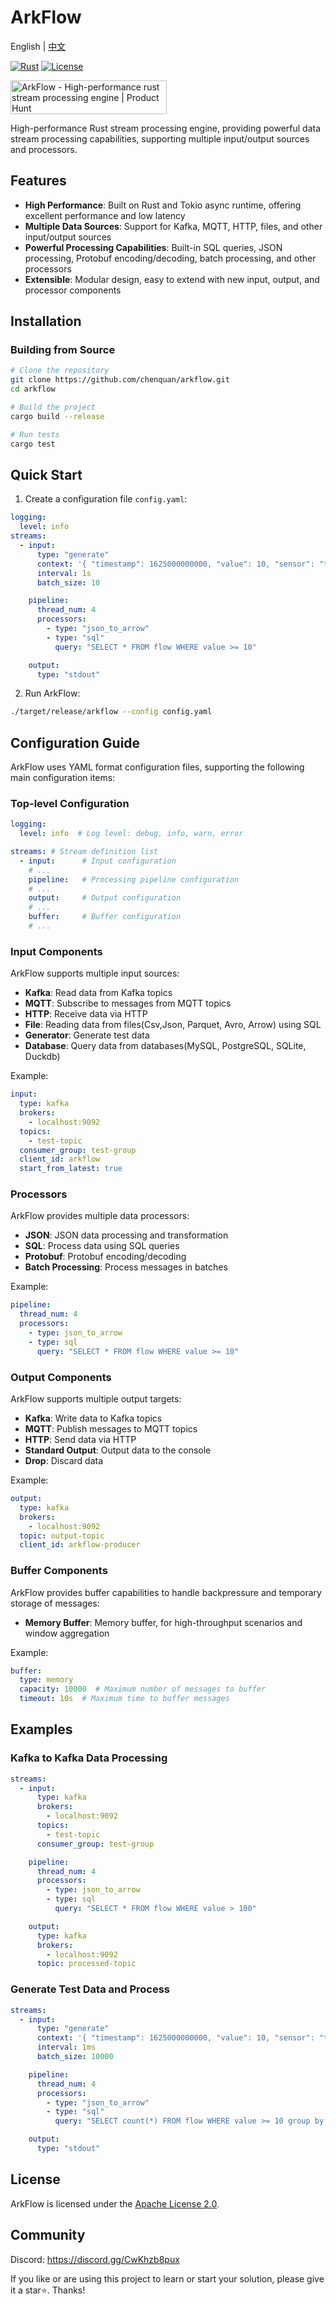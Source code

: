 # ArkFlow

English | [中文](README_zh.md)

[![Rust](https://github.com/chenquan/arkflow/actions/workflows/rust.yml/badge.svg)](https://github.com/chenquan/arkflow/actions/workflows/rust.yml)
[![License](https://img.shields.io/badge/license-Apache%202.0-blue.svg)](LICENSE)

<a href="https://www.producthunt.com/posts/arkflow?embed=true&utm_source=badge-featured&utm_medium=badge&utm_souce=badge-arkflow" target="_blank"><img src="https://api.producthunt.com/widgets/embed-image/v1/featured.svg?post_id=942804&theme=light&t=1743136262336" alt="ArkFlow - High&#0045;performance&#0032;rust&#0032;stream&#0032;processing&#0032;engine | Product Hunt" style="width: 250px; height: 54px;" width="250" height="54" /></a>

High-performance Rust stream processing engine, providing powerful data stream processing capabilities, supporting
multiple input/output sources and processors.

## Features

- **High Performance**: Built on Rust and Tokio async runtime, offering excellent performance and low latency
- **Multiple Data Sources**: Support for Kafka, MQTT, HTTP, files, and other input/output sources
- **Powerful Processing Capabilities**: Built-in SQL queries, JSON processing, Protobuf encoding/decoding, batch
  processing, and other processors
- **Extensible**: Modular design, easy to extend with new input, output, and processor components

## Installation

### Building from Source

```bash
# Clone the repository
git clone https://github.com/chenquan/arkflow.git
cd arkflow

# Build the project
cargo build --release

# Run tests
cargo test
```

## Quick Start

1. Create a configuration file `config.yaml`:

```yaml
logging:
  level: info
streams:
  - input:
      type: "generate"
      context: '{ "timestamp": 1625000000000, "value": 10, "sensor": "temp_1" }'
      interval: 1s
      batch_size: 10

    pipeline:
      thread_num: 4
      processors:
        - type: "json_to_arrow"
        - type: "sql"
          query: "SELECT * FROM flow WHERE value >= 10"

    output:
      type: "stdout"
```

2. Run ArkFlow:

```bash
./target/release/arkflow --config config.yaml
```

## Configuration Guide

ArkFlow uses YAML format configuration files, supporting the following main configuration items:

### Top-level Configuration

```yaml
logging:
  level: info  # Log level: debug, info, warn, error

streams: # Stream definition list
  - input:      # Input configuration
    # ...
    pipeline:   # Processing pipeline configuration
    # ...
    output:     # Output configuration
    # ...
    buffer:     # Buffer configuration
    # ... 
```

### Input Components

ArkFlow supports multiple input sources:

- **Kafka**: Read data from Kafka topics
- **MQTT**: Subscribe to messages from MQTT topics
- **HTTP**: Receive data via HTTP
- **File**: Reading data from files(Csv,Json, Parquet, Avro, Arrow) using SQL
- **Generator**: Generate test data
- **Database**: Query data from databases(MySQL, PostgreSQL, SQLite, Duckdb)

Example:

```yaml
input:
  type: kafka
  brokers:
    - localhost:9092
  topics:
    - test-topic
  consumer_group: test-group
  client_id: arkflow
  start_from_latest: true
```

### Processors

ArkFlow provides multiple data processors:

- **JSON**: JSON data processing and transformation
- **SQL**: Process data using SQL queries
- **Protobuf**: Protobuf encoding/decoding
- **Batch Processing**: Process messages in batches

Example:

```yaml
pipeline:
  thread_num: 4
  processors:
    - type: json_to_arrow
    - type: sql
      query: "SELECT * FROM flow WHERE value >= 10"
```

### Output Components

ArkFlow supports multiple output targets:

- **Kafka**: Write data to Kafka topics
- **MQTT**: Publish messages to MQTT topics
- **HTTP**: Send data via HTTP
- **Standard Output**: Output data to the console
- **Drop**: Discard data

Example:

```yaml
output:
  type: kafka
  brokers:
    - localhost:9092
  topic: output-topic
  client_id: arkflow-producer
```

### Buffer Components

ArkFlow provides buffer capabilities to handle backpressure and temporary storage of messages:

- **Memory Buffer**: Memory buffer, for high-throughput scenarios and window aggregation

Example:

```yaml
buffer:
  type: memory
  capacity: 10000  # Maximum number of messages to buffer
  timeout: 10s  # Maximum time to buffer messages
```

## Examples

### Kafka to Kafka Data Processing

```yaml
streams:
  - input:
      type: kafka
      brokers:
        - localhost:9092
      topics:
        - test-topic
      consumer_group: test-group

    pipeline:
      thread_num: 4
      processors:
        - type: json_to_arrow
        - type: sql
          query: "SELECT * FROM flow WHERE value > 100"

    output:
      type: kafka
      brokers:
        - localhost:9092
      topic: processed-topic
```

### Generate Test Data and Process

```yaml
streams:
  - input:
      type: "generate"
      context: '{ "timestamp": 1625000000000, "value": 10, "sensor": "temp_1" }'
      interval: 1ms
      batch_size: 10000

    pipeline:
      thread_num: 4
      processors:
        - type: "json_to_arrow"
        - type: "sql"
          query: "SELECT count(*) FROM flow WHERE value >= 10 group by sensor"

    output:
      type: "stdout"
```

## License

ArkFlow is licensed under the [Apache License 2.0](LICENSE).


## Community

Discord: https://discord.gg/CwKhzb8pux




If you like or are using this project to learn or start your solution, please give it a star⭐. Thanks!